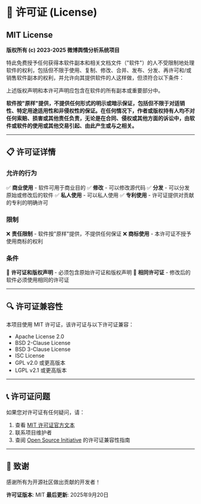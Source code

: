 # 📄 许可证 (License)

## MIT License

**版权所有 (c) 2023-2025 微博舆情分析系统项目**

特此免费授予任何获得本软件副本和相关文档文件（"软件"）的人不受限制地处理软件的权利，包括但不限于使用、复制、修改、合并、发布、分发、再许可和/或销售软件副本的权利，并允许向其提供软件的人这样做，但须符合以下条件：

上述版权声明和本许可声明应包含在软件的所有副本或重要部分中。

**软件按"原样"提供，不提供任何形式的明示或暗示保证，包括但不限于对适销性、特定用途适用性和非侵权性的保证。在任何情况下，作者或版权持有人均不对任何索赔、损害或其他责任负责，无论是在合同、侵权或其他方面的诉讼中，由软件或软件的使用或其他交易引起、由此产生或与之相关。**

---

## 📋 许可证详情

### 允许的行为
✅ **商业使用** - 软件可用于商业目的
✅ **修改** - 可以修改源代码
✅ **分发** - 可以分发原始或修改后的软件
✅ **私人使用** - 可以私人使用
✅ **专利使用** - 许可证提供对贡献的专利的明确许可

### 限制
❌ **责任限制** - 软件按"原样"提供，不提供任何保证
❌ **商标使用** - 本许可证不授予使用商标的权利

### 条件
📝 **许可证和版权声明** - 必须包含原始许可证和版权声明
📝 **相同许可证** - 修改后的软件必须使用相同的许可证

---

## 🔍 许可证兼容性

本项目使用 MIT 许可证，该许可证与以下许可证兼容：

- Apache License 2.0
- BSD 2-Clause License
- BSD 3-Clause License
- ISC License
- GPL v2.0 或更高版本
- LGPL v2.1 或更高版本

---

## 📞 许可证问题

如果您对许可证有任何疑问，请：

1. 查看 [MIT 许可证官方文本](https://opensource.org/licenses/MIT)
2. 联系项目维护者
3. 查阅 [Open Source Initiative](https://opensource.org/licenses) 的许可证兼容性指南

---

## 🙏 致谢

感谢所有为开源社区做出贡献的开发者！

**许可证版本**: MIT
**最后更新**: 2025年9月20日